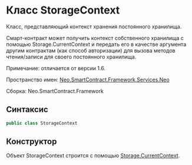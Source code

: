 # Класс StorageContext 

Класс, представляющий контекст хранения постоянного хранилища.  

Смарт-контракт может получить контекст собственного хранилища с помощью Storage.CurrentContext и передать его в качестве аргумента другим контрактам (как способ авторизации) для вызова методов чтения/записи для своего постоянного хранилища.

Примечание: отличается от версии 1.6.

Пространство имен: [Neo.SmartContract.Framework.Services.Neo](../neo.md)

Сборка: Neo.SmartContract.Framework

## Синтаксис

```c#
public class StorageContext
```

## Конструктор

Объект StorageContext строится с помощью [Storage.CurrentContext](Storage/CurrentContext.md).
